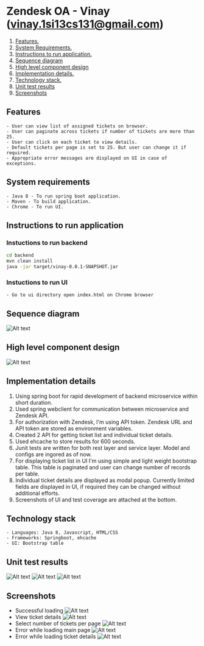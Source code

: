 # Zendesk OA - Vinay (vinay.1si13cs131@gmail.com)

1. [Features. ](#feats)
2. [System Requirements. ](#reqs)
3. [Instructions to run application. ](#runapp)
4. [Sequence diagram](#seq_diagram)
5. [High level component design](#high_design)
6. [Implementation details. ](#implementation)
7. [Technology stack. ](#stack)
8. [Unit test results](#junits)
9. [Screenshots](#screenshots)

<a name="feats"></a>
## Features
    - User can view list of assigned tickets on browser.
    - User can paginate across tickets if number of tickets are more than 25.
    - User can click on each ticket to view details.
    - Default tickets per page is set to 25. But user can change it if required.
    - Appropriate error messages are displayed on UI in case of exceptions.

<a name="reqs"></a>
## System requirements
    - Java 8 - To run spring boot application.
    - Maven - To build application.
    - Chrome - To run UI.

<a name="runapp"></a>
## Instructions to run application
### Instuctions to run backend
```sh
cd backend
mvn clean install
java -jar target/vinay-0.0.1-SNAPSHOT.jar
```
### Instuctions to run UI
    - Go to ui directory open index.html on Chrome browser

<a name="seq_diagram"></a>
## Sequence diagram
![Alt text](images/design/sequence.png)

<a name="high_design"></a>
## High level component design
![Alt text](images/design/component.png)

<a name="implementation"></a>
## Implementation details
1. Using spring boot for rapid development of backend microservice within short duration.
2. Used spring webclient for communication between microservice and Zendesk API.
3. For authorization with Zendesk, I'm using API token. Zendesk URL and API token are stored as environment variables.
4. Created 2 API for getting ticket list and individual ticket details.
5. Used ehcache to store results for 600 seconds.
6. Junit tests are written for both rest layer and service layer. Model and configs are ingored as of now.
7. For displaying ticket list in UI I'm using simple and light weight bootstrap table. This table is paginated and user can change number of records per table.
8. Individual ticket details are displayed as modal popup. Currently limited fields are displayed in UI, if required they can be changed without additional efforts.
9. Screenshots of UI and test coverage are attached at the bottom.

<a name="stack"></a>
## Technology stack
    - Languages: Java 8, Javascript, HTML/CSS
    - Frameworks: Springboot, ehcache
    - UI: Bootstrap table

<a name="junits"></a>
## Unit test results
![Alt text](images/junits/junit1.png)
![Alt text](images/junits/junit2.png)
![Alt text](images/junits/junit3.png)

<a name="screenshots"></a>
## Screenshots
- Successful loading
![Alt text](images/gui/sc1.png)
- View ticket details
![Alt text](images/gui/sc2.png)
- Select number of tickets per page
![Alt text](images/gui/sc3.png)
- Error while loading main page
![Alt text](images/gui/error1.png)
- Error while loading ticket details
![Alt text](images/gui/error2.png)